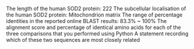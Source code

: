 The length of the human SOD2 protein: 222
The subcellular localisation of the human SOD2 protein: Mitochondrion matrix
The range of percentage identities in the reported online BLAST results: 83.3% ~ 100%
The alignment score and percentage of identical amino acids for each of the three comparisons that you performed using Python
A statement recording which of these two sequences are most closely related